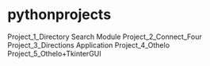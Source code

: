 # pythonprojects

Project_1_Directory Search Module
Project_2_Connect_Four
Project_3_Directions Application
Project_4_Othelo
Project_5_Othelo+TkinterGUI
